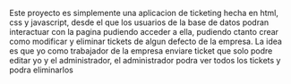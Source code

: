 Este proyecto es simplemente una aplicacion de ticketing hecha en html, css y javascript, desde el que los usuarios de la base de datos podran interactuar con la pagina pudiendo acceder a ella, pudiendo ctanto crear como modificar y eliminar tickets de algun defecto de la empresa. La idea es que yo como trabajador de la empresa enviare ticket que solo podre editar yo y el administrador, el administrador podra ver todos los tickets y podra eliminarlos
